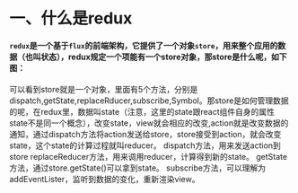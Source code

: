 # 一、什么是redux
#### `redux`是一个基于`flux`的前端架构，它提供了一个对象`store`，用来整个应用的数据（也叫状态），redux规定一个项能有一个store对象，那store是什么呢，如下图：
可以看到store就是一个对象，里面有5个方法，分别是dispatch,getState,replaceRducer,subscribe,Symbol。那store是如何管理数据的呢，在redux里，数据叫state（注意，这里的state跟react组件自身的属性state不是同一个概念），改变state，view就会相应的改变,action就是改变数据的通知，通过dispatch方法将action发送给store，store接受到action，就会改变state，这个state的计算过程就叫reducer。
dispatch方法，用来发送action到store
replaceReducer方法，用来调用reducer，计算得到新的state。
getState方法，通过store.getState()可以拿到state。
subscribe方法，可以理解为addEventLister，监听到数据的变化，重新渲染view。